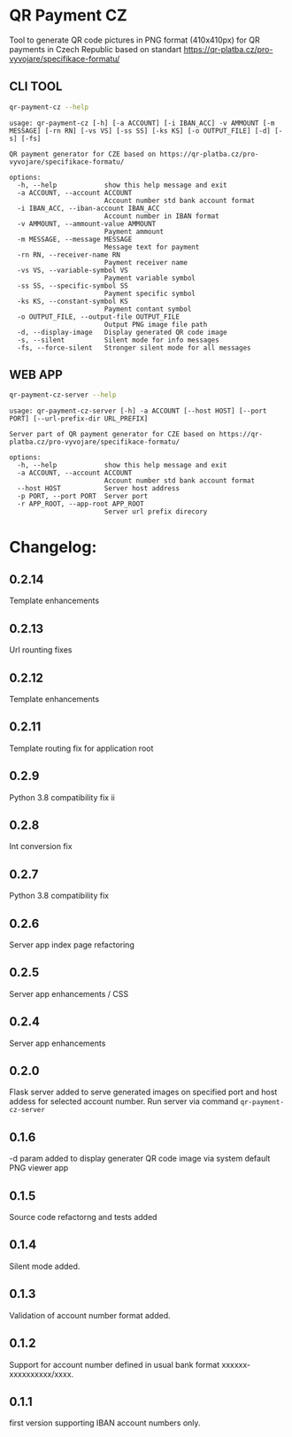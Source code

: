 # QR Payment CZ

Tool to generate QR code pictures in PNG format (410x410px) for QR payments in Czech Republic 
based on standart https://qr-platba.cz/pro-vyvojare/specifikace-formatu/

## CLI TOOL

```bash
qr-payment-cz --help
```

```
usage: qr-payment-cz [-h] [-a ACCOUNT] [-i IBAN_ACC] -v AMMOUNT [-m MESSAGE] [-rn RN] [-vs VS] [-ss SS] [-ks KS] [-o OUTPUT_FILE] [-d] [-s] [-fs]

QR payment generator for CZE based on https://qr-platba.cz/pro-vyvojare/specifikace-formatu/

options:
  -h, --help            show this help message and exit
  -a ACCOUNT, --account ACCOUNT
                        Account number std bank account format
  -i IBAN_ACC, --iban-account IBAN_ACC
                        Account number in IBAN format
  -v AMMOUNT, --ammount-value AMMOUNT
                        Payment ammount
  -m MESSAGE, --message MESSAGE
                        Message text for payment
  -rn RN, --receiver-name RN
                        Payment receiver name
  -vs VS, --variable-symbol VS
                        Payment variable symbol
  -ss SS, --specific-symbol SS
                        Payment specific symbol
  -ks KS, --constant-symbol KS
                        Payment contant symbol
  -o OUTPUT_FILE, --output-file OUTPUT_FILE
                        Output PNG image file path
  -d, --display-image   Display generated QR code image
  -s, --silent          Silent mode for info messages
  -fs, --force-silent   Stronger silent mode for all messages
```

## WEB APP
```bash
qr-payment-cz-server --help
```
```
usage: qr-payment-cz-server [-h] -a ACCOUNT [--host HOST] [--port PORT] [--url-prefix-dir URL_PREFIX]

Server part of QR payment generator for CZE based on https://qr-platba.cz/pro-vyvojare/specifikace-formatu/

options:
  -h, --help            show this help message and exit
  -a ACCOUNT, --account ACCOUNT
                        Account number std bank account format
  --host HOST           Server host address
  -p PORT, --port PORT  Server port
  -r APP_ROOT, --app-root APP_ROOT
                        Server url prefix direcory
```

# Changelog:
## 0.2.14
Template enhancements

## 0.2.13
Url rounting fixes

## 0.2.12
Template enhancements

## 0.2.11
Template routing fix for application root

## 0.2.9
Python 3.8 compatibility fix ii

## 0.2.8
Int conversion fix

## 0.2.7
Python 3.8 compatibility fix

## 0.2.6
Server app index page refactoring

## 0.2.5
Server app enhancements / CSS

## 0.2.4
Server app enhancements

## 0.2.0
Flask server added to serve generated images on specified port and host addess for selected account number.
Run server via command `qr-payment-cz-server`

## 0.1.6
-d param added to display generater QR code image via system default PNG viewer app

## 0.1.5
Source code refactorng and tests added

## 0.1.4
Silent mode added.

## 0.1.3
Validation of account number format added.

## 0.1.2
Support for account number defined in usual bank format xxxxxx-xxxxxxxxxx/xxxx.

## 0.1.1
first version supporting IBAN account numbers only.
